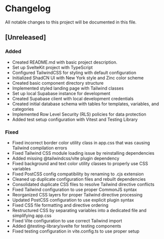 # Changelog

All notable changes to this project will be documented in this file.

## [Unreleased]

### Added
- Created README.md with basic project description.
- Set up SvelteKit project with TypeScript
- Configured TailwindCSS for styling with default configuration
- Initialized ShadCN UI with New York style and Zinc color scheme
- Created basic component directory structure
- Implemented styled landing page with Tailwind classes
- Set up local Supabase instance for development
- Created Supabase client with local development credentials
- Created initial database schema with tables for templates, variables, and categories
- Implemented Row Level Security (RLS) policies for data protection
- Added test setup configuration with Vitest and Testing Library

### Fixed
- Fixed incorrect border color utility class in app.css that was causing Tailwind compilation errors
- Fixed Tailwind CSS module loading issue by reinstalling dependencies
- Added missing @tailwindcss/vite plugin dependency
- Fixed background and text color utility classes to properly use CSS variables
- Fixed PostCSS config compatibility by renaming to .cjs extension
- Cleaned up duplicate configuration files and rebuilt dependencies
- Consolidated duplicate CSS files to resolve Tailwind directive conflicts
- Fixed Tailwind configuration to use proper CommonJS syntax
- Reorganized CSS layers for proper Tailwind directive processing
- Updated PostCSS configuration to use explicit plugin syntax
- Fixed CSS file formatting and directive ordering
- Restructured CSS by separating variables into a dedicated file and simplifying app.css
- Fixed Vite configuration to use correct Tailwind import
- Added @testing-library/svelte for testing components
- Fixed testing configuration in vite.config.ts to use proper setup
